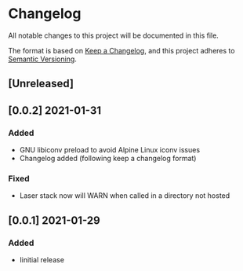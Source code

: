 # Changelog
All notable changes to this project will be documented in this file.

The format is based on [Keep a Changelog](https://keepachangelog.com/en/1.0.0/),
and this project adheres to [Semantic Versioning](https://semver.org/spec/v2.0.0.html).

## [Unreleased]

## [0.0.2] 2021-01-31
### Added
- GNU libiconv preload to avoid Alpine Linux iconv issues
- Changelog added (following keep a changelog format)
### Fixed
- Laser stack now will WARN when called in a directory not hosted

## [0.0.1] 2021-01-29
### Added
- Iinitial release
